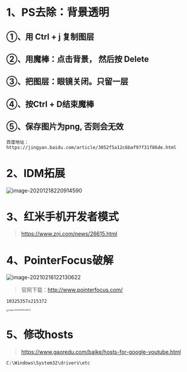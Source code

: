 # 1、PS去除：背景透明

## ①、用 Ctrl + j 复制图层



## ②、用魔棒：点击背景， 然后按 Delete



## ③、把图层：眼镜关闭。只留一层



## ④、按Ctrl + D结束魔棒



## ⑤、保存图片为png, 否则会无效



~~~
百度地址：https://jingyan.baidu.com/article/3052f5a12c6baf97f31f86de.html
~~~





# 2、IDM拓展

![image-20201218220914590](https://gitee.com/sheep-are-flying-in-the-sky/my-picture/raw/master/picture5/image-20201218220914590.png)



# 3、红米手机开发者模式

> https://www.znj.com/news/26615.html







# 4、PointerFocus破解

![image-20210216122130622](https://gitee.com/sheep-are-flying-in-the-sky/my-picture/raw/master/picture7/image-20210216122130622.png)

> 官网下载：http://www.pointerfocus.com/

~~~
10325357x215372
~~~



<img src="https://gitee.com/sheep-are-flying-in-the-sky/my-picture/raw/master/picture7/image-20210216145339172.png" alt="image-20210216145339172" style="zoom:33%;" />





# 5、修改hosts

> https://www.gaoredu.com/baike/hosts-for-google-youtube.html

~~~
C:\Windows\System32\drivers\etc
~~~

